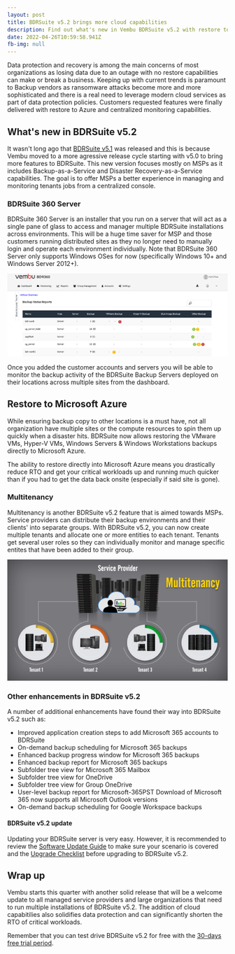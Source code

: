 ```yaml
---
layout: post
title: BDRSuite v5.2 brings more cloud capabilities
description: Find out what's new in Vembu BDRSuite v5.2 with restore to Azure and centralized monitoring capabilities.
date: 2022-04-26T10:59:58.941Z
fb-img: null
---
```


Data protection and recovery is among the main concerns of most organizations as losing data due to an outage with no restore capabilities can make or break a business. Keeping up with current trends is paramount to Backup vendors as ransomware attacks become more and more sophisticated and there is a real need to leverage modern cloud services as part of data protection policies. Customers requested features were finally delivered with restore to Azure and centralized monitoring capabilities.

## What's new in BDRSuite v5.2

It wasn't long ago that [BDRSuite v5.1](https://www.vxav.fr/2022-02-13-what-s-new-in-vembu-bdr-suite-v5.1/) was released and this is because Vembu moved to a more agressive release cycle starting with v5.0 to bring more features to BDRSuite. This new version focuses mostly on MSPs as it includes Backup-as-a-Service and Disaster Recovery-as-a-Service capabilities. The goal is to offer MSPs a better experience in managing and monitoring tenants jobs from a centralized console.

### BDRSuite 360 Server

BDRSuite 360 Server is an installer that you run on a server that will act as a single pane of glass to access and manager multiple BDRSuite installations across environments. This will be a huge time saver for MSP and those customers running distributed sites as they no longer need to manually login and operate each environment individually. Note that BDRSuite 360 Server only supports Windows OSes for now (specifically Windows 10+ and Windows Server 2012+).

![BDRSuite 360](/img/2022-04-23-13-27-30.png)

Once you added the customer accounts and servers you will be able to monitor the backup activity of the BDRSuite Backup Servers deployed on their locations across multiple sites from the dashboard.

## Restore to Microsoft Azure

While ensuring backup copy to other locations is a must have, not all organization have multiple sites or the compute resources to spin them up quickly when a disaster hits. BDRSuite now allows restoring the VMware VMs, Hyper-V VMs, Windows Servers & Windows Workstations backups directly to Microsoft Azure.

The ability to restore directly into Microsoft Azure means you drastically reduce RTO and get your critical workloads up and running much quicker than if you had to get the data back onsite (especially if said site is gone).

### Multitenancy

Multitenancy is another BDRSuite v5.2 feature that is aimed towards MSPs. Service providers can distribute their backup environments and their clients' into separate groups. With BDRSuite v5.2, you can now create multiple tenants and allocate one or more entities to each tenant. Tenants get several user roles so they can individually monitor and manage specific entites that have been added to their group.

![BDRSuite v5.2 multitenancy](/img/2022-04-23-14-17-50.png)

### Other enhancements in BDRSuite v5.2

A number of additional enhancements have found their way into BDRSuite v5.2 such as:

* Improved application creation steps to add Microsoft 365 accounts to BDRSuite
* On-demand backup scheduling for Microsoft 365 backups
* Enhanced backup progress window for Microsoft 365 backups
* Enhanced backup report for Microsoft 365 backups
* Subfolder tree view for Microsoft 365 Mailbox
* Subfolder tree view for OneDrive
* Subfolder tree view for Group OneDrive
* User-level backup report for Microsoft-365PST Download of Microsoft 365 now supports all Microsoft Outlook versions
* On-demand backup scheduling for Google Workspace backups

#### BDRSuite v5.2 update

Updating your BDRSuite server is very easy. However, it is recommended to review the [Software Update Guide](https://www.vembu.com/pdf/release-notes/vembu-bdr-automatic-software-update.pdf) to make sure your scenario is covered and the [Upgrade Checklist](https://www.vembu.com/pdf/release-notes/vembu-bdr-suite-v5-0-ga-pre-and-post-checklist.pdf) before upgrading to BDRSuite v5.2.

## Wrap up

Vembu starts this quarter with another solid release that will be a welcome update to all managed service providers and large organizations that need to run multiple installations of BDRSuite v5.2. The addition of cloud capabitilies also solidifies data protection and can significantly shorten the RTO of critical workloads.

Remember that you can test drive BDRSuite v5.2 for free with the [30-days free trial period](https://www.vembu.com/vembu-bdr-suite-download/).

